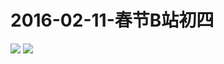 # 2016-02-11-春节B站初四
![](https://bilicover2016.github.io/Android/2016-02-11-春节B站初四.jpg)
![](https://bilicover2016.github.io/PC/2016-02-11.jpg)
